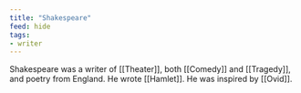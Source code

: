 ```yaml
---
title: "Shakespeare"
feed: hide
tags:
- writer
---
```


Shakespeare was a writer of [[Theater]], both [[Comedy]] and [[Tragedy]], and poetry from England. He wrote [[Hamlet]]. He was inspired by [[Ovid]].